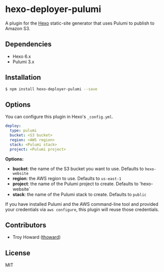 # hexo-deployer-pulumi

A plugin for the [Hexo](http://hexo.io/) static-site generator that uses Pulumi to publish to Amazon S3.


## Dependencies

- Hexo 6.x
- Pulumi 3.x


## Installation

``` bash
$ npm install hexo-deployer-pulumi --save
```

## Options

You can configure this plugin in Hexo's `_config.yml`.

``` yaml
deploy:
  type: pulumi
  bucket: <S3 bucket>
  region: <AWS region>
  stack: <Pulumi stack>
  project: <Pulumi project>
```

**Options:**

- **bucket**: the name of the S3 bucket you want to use. Defaults to `hexo-website`
- **region**: the AWS region to use. Defaults to `us-east-1`
- **project**: the name of the Pulumi project to create. Defaults to 'hexo-website`
- **stack**: the name of the Pulumi stack to create. Defaults to `public`


If you have installed Pulumi and the AWS command-line tool and provided your credentials via `aws configure`,
this plugin will reuse those credentials.


## Contributors

- Troy Howard ([thoward](https://github.com/thoward))

## License

MIT
